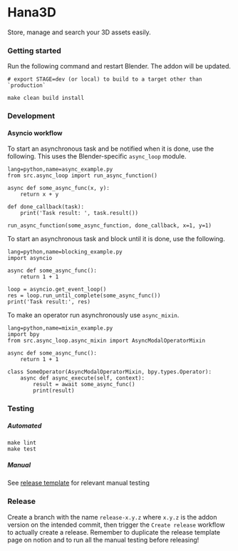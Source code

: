 # Hana3D

Store, manage and search your 3D assets easily.

### Getting started

Run the following command and restart Blender. The addon will be updated.

```
# export STAGE=dev (or local) to build to a target other than `production`

make clean build install
```

### Development

#### Asyncio workflow

To start an asynchronous task and be notified when it is done, use the
following. This uses the Blender-specific `async_loop` module.

```
lang=python,name=async_example.py
from src.async_loop import run_async_function()

async def some_async_func(x, y):
    return x + y

def done_callback(task):
    print('Task result: ', task.result())

run_async_function(some_async_function, done_callback, x=1, y=1)
```

To start an asynchronous task and block until it is done, use the
following.

```
lang=python,name=blocking_example.py
import asyncio

async def some_async_func():
    return 1 + 1

loop = asyncio.get_event_loop()
res = loop.run_until_complete(some_async_func())
print('Task result:', res)
```

To make an operator run asynchronously use `async_mixin`.

```
lang=python,name=mixin_example.py
import bpy
from src.async_loop.async_mixin import AsyncModalOperatorMixin

async def some_async_func():
    return 1 + 1

class SomeOperator(AsyncModalOperatorMixin, bpy.types.Operator):
    async def async_execute(self, context):
        result = await some_async_func()
        print(result)
```

### Testing

##### Automated

```
make lint
make test
```

##### Manual

See [release template](https://www.notion.so/r2u/Template-de-release-2efb5ad59bc24a53a78f02662371a51e)
for relevant manual testing

### Release

Create a branch with the name `release-x.y.z` where `x.y.z` is the addon version on the intended commit,
then trigger the `Create release` workflow to actually create a release. Remember to duplicate the
release template page on notion and to run all the manual testing before releasing!
